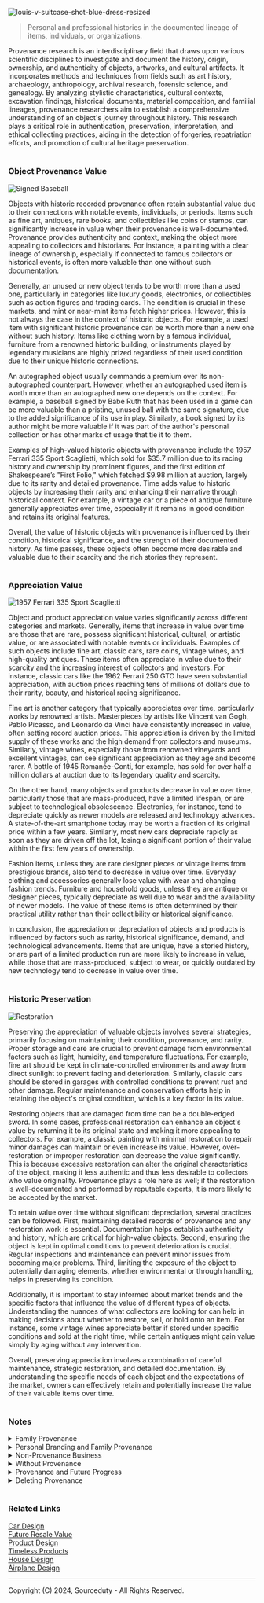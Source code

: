 ![louis-v-suitcase-shot-blue-dress-resized](https://github.com/sourceduty/Provenance/assets/123030236/9f4a40c8-3d90-458b-9a67-849cb84b817f)

> Personal and professional histories in the documented lineage of items, individuals, or organizations.

Provenance research is an interdisciplinary field that draws upon various scientific disciplines to investigate and document the history, origin, ownership, and authenticity of objects, artworks, and cultural artifacts. It incorporates methods and techniques from fields such as art history, archaeology, anthropology, archival research, forensic science, and genealogy. By analyzing stylistic characteristics, cultural contexts, excavation findings, historical documents, material composition, and familial lineages, provenance researchers aim to establish a comprehensive understanding of an object's journey throughout history. This research plays a critical role in authentication, preservation, interpretation, and ethical collecting practices, aiding in the detection of forgeries, repatriation efforts, and promotion of cultural heritage preservation.

#
### Object Provenance Value

![Signed Baseball](https://github.com/sourceduty/Provenance/assets/123030236/0f42a7ad-5911-46bf-b197-6eedf4054d10)

Objects with historic recorded provenance often retain substantial value due to their connections with notable events, individuals, or periods. Items such as fine art, antiques, rare books, and collectibles like coins or stamps, can significantly increase in value when their provenance is well-documented. Provenance provides authenticity and context, making the object more appealing to collectors and historians. For instance, a painting with a clear lineage of ownership, especially if connected to famous collectors or historical events, is often more valuable than one without such documentation.

Generally, an unused or new object tends to be worth more than a used one, particularly in categories like luxury goods, electronics, or collectibles such as action figures and trading cards. The condition is crucial in these markets, and mint or near-mint items fetch higher prices. However, this is not always the case in the context of historic objects. For example, a used item with significant historic provenance can be worth more than a new one without such history. Items like clothing worn by a famous individual, furniture from a renowned historic building, or instruments played by legendary musicians are highly prized regardless of their used condition due to their unique historic connections.

An autographed object usually commands a premium over its non-autographed counterpart. However, whether an autographed used item is worth more than an autographed new one depends on the context. For example, a baseball signed by Babe Ruth that has been used in a game can be more valuable than a pristine, unused ball with the same signature, due to the added significance of its use in play. Similarly, a book signed by its author might be more valuable if it was part of the author's personal collection or has other marks of usage that tie it to them.

Examples of high-valued historic objects with provenance include the 1957 Ferrari 335 Sport Scaglietti, which sold for $35.7 million due to its racing history and ownership by prominent figures, and the first edition of Shakespeare’s "First Folio," which fetched $9.98 million at auction, largely due to its rarity and detailed provenance. Time adds value to historic objects by increasing their rarity and enhancing their narrative through historical context. For example, a vintage car or a piece of antique furniture generally appreciates over time, especially if it remains in good condition and retains its original features.

Overall, the value of historic objects with provenance is influenced by their condition, historical significance, and the strength of their documented history. As time passes, these objects often become more desirable and valuable due to their scarcity and the rich stories they represent.

#
### Appreciation Value

![1957 Ferrari 335 Sport Scaglietti](https://github.com/sourceduty/Provenance/assets/123030236/a25c4f33-e35d-453a-ad65-96fce92089b4)

Object and product appreciation value varies significantly across different categories and markets. Generally, items that increase in value over time are those that are rare, possess significant historical, cultural, or artistic value, or are associated with notable events or individuals. Examples of such objects include fine art, classic cars, rare coins, vintage wines, and high-quality antiques. These items often appreciate in value due to their scarcity and the increasing interest of collectors and investors. For instance, classic cars like the 1962 Ferrari 250 GTO have seen substantial appreciation, with auction prices reaching tens of millions of dollars due to their rarity, beauty, and historical racing significance.

Fine art is another category that typically appreciates over time, particularly works by renowned artists. Masterpieces by artists like Vincent van Gogh, Pablo Picasso, and Leonardo da Vinci have consistently increased in value, often setting record auction prices. This appreciation is driven by the limited supply of these works and the high demand from collectors and museums. Similarly, vintage wines, especially those from renowned vineyards and excellent vintages, can see significant appreciation as they age and become rarer. A bottle of 1945 Romanée-Conti, for example, has sold for over half a million dollars at auction due to its legendary quality and scarcity.

On the other hand, many objects and products decrease in value over time, particularly those that are mass-produced, have a limited lifespan, or are subject to technological obsolescence. Electronics, for instance, tend to depreciate quickly as newer models are released and technology advances. A state-of-the-art smartphone today may be worth a fraction of its original price within a few years. Similarly, most new cars depreciate rapidly as soon as they are driven off the lot, losing a significant portion of their value within the first few years of ownership.

Fashion items, unless they are rare designer pieces or vintage items from prestigious brands, also tend to decrease in value over time. Everyday clothing and accessories generally lose value with wear and changing fashion trends. Furniture and household goods, unless they are antique or designer pieces, typically depreciate as well due to wear and the availability of newer models. The value of these items is often determined by their practical utility rather than their collectibility or historical significance.

In conclusion, the appreciation or depreciation of objects and products is influenced by factors such as rarity, historical significance, demand, and technological advancements. Items that are unique, have a storied history, or are part of a limited production run are more likely to increase in value, while those that are mass-produced, subject to wear, or quickly outdated by new technology tend to decrease in value over time.

#
### Historic Preservation

![Restoration](https://github.com/sourceduty/Provenance/assets/123030236/d8d44913-8ea9-4c25-a293-15c1597045bf)

Preserving the appreciation of valuable objects involves several strategies, primarily focusing on maintaining their condition, provenance, and rarity. Proper storage and care are crucial to prevent damage from environmental factors such as light, humidity, and temperature fluctuations. For example, fine art should be kept in climate-controlled environments and away from direct sunlight to prevent fading and deterioration. Similarly, classic cars should be stored in garages with controlled conditions to prevent rust and other damage. Regular maintenance and conservation efforts help in retaining the object's original condition, which is a key factor in its value.

Restoring objects that are damaged from time can be a double-edged sword. In some cases, professional restoration can enhance an object's value by returning it to its original state and making it more appealing to collectors. For example, a classic painting with minimal restoration to repair minor damages can maintain or even increase its value. However, over-restoration or improper restoration can decrease the value significantly. This is because excessive restoration can alter the original characteristics of the object, making it less authentic and thus less desirable to collectors who value originality. Provenance plays a role here as well; if the restoration is well-documented and performed by reputable experts, it is more likely to be accepted by the market.

To retain value over time without significant depreciation, several practices can be followed. First, maintaining detailed records of provenance and any restoration work is essential. Documentation helps establish authenticity and history, which are critical for high-value objects. Second, ensuring the object is kept in optimal conditions to prevent deterioration is crucial. Regular inspections and maintenance can prevent minor issues from becoming major problems. Third, limiting the exposure of the object to potentially damaging elements, whether environmental or through handling, helps in preserving its condition.

Additionally, it is important to stay informed about market trends and the specific factors that influence the value of different types of objects. Understanding the nuances of what collectors are looking for can help in making decisions about whether to restore, sell, or hold onto an item. For instance, some vintage wines appreciate better if stored under specific conditions and sold at the right time, while certain antiques might gain value simply by aging without any intervention.

Overall, preserving appreciation involves a combination of careful maintenance, strategic restoration, and detailed documentation. By understanding the specific needs of each object and the expectations of the market, owners can effectively retain and potentially increase the value of their valuable items over time.

#
### Notes

<details><summary>Family Provenance</summary>
<br>

### Family Provenance

Family provenance pertains to the lineage and heritage associated with a particular family or lineage. It encompasses not only tangible possessions passed down through generations but also intangible aspects such as traditions, values, and cultural heritage. Family provenance often holds sentimental value, serving as a link between past and present generations and providing a sense of continuity and identity within a family lineage.

Public examples of family provenance abound in various industries, showcasing the enduring legacy and influence of prominent families. For instance, in the fashion world, brands like Chanel and Louis Vuitton have iconic status partly due to their family origins and the legacies of their founders, Coco Chanel and Louis Vuitton respectively. These brands leverage their rich histories and familial heritage to imbue their products with a sense of tradition, craftsmanship, and luxury, attracting consumers who appreciate the prestige associated with these storied names. Similarly, in the automotive industry, companies like Ford and Ferrari trace their origins back to visionary founders whose entrepreneurial spirit and innovation continue to shape their brands' identities, reflecting a heritage of excellence and innovation that resonates with consumers worldwide.

<br>
</details>
<details><summary>Personal Branding and Family Provenance</summary>
<br>

### Personal Branding and Family Provenance

In personal branding, leveraging family provenance can be a strategic tool to establish authenticity, credibility, and differentiation in the marketplace. By incorporating elements of their family's history, achievements, and values into their personal brand narrative, individuals can create a compelling story that resonates with their audience. Family provenance adds depth and richness to one's personal brand, helping to forge emotional connections and foster trust with stakeholders.

Public figures often incorporate elements of family provenance into their personal branding, leveraging their lineage and heritage to strengthen their connection with their audience. Take, for example, Prince Harry and Meghan Markle, whose personal brand narrative intertwines their individual identities with their royal lineage and family history. By integrating aspects of their family's legacy, such as their charitable work and commitment to social causes, the couple has cultivated a powerful personal brand centered on authenticity, compassion, and social responsibility. Similarly, entrepreneurs like Ivanka Trump have leveraged their family name and business empire to carve out their niche in the fashion and lifestyle industry, capitalizing on the recognition and credibility associated with the Trump brand to establish their own ventures and personal brand identities. These public examples demonstrate the strategic integration of family provenance into personal branding efforts, effectively leveraging heritage and lineage to enhance credibility, visibility, and resonance with target audiences.

<br>
</details>
<details><summary>Non-Provenance Business</summary>
<br>

### Non-Provenance Business

In contrast to businesses with strong provenance, non-provenance businesses operate without a significant emphasis on heritage, lineage, or historical narrative. Instead, they focus primarily on product or service innovation, market demand, and competitive positioning to drive success. While lacking the historical depth of provenance-based businesses, non-provenance businesses often excel in agility, adaptability, and responsiveness to changing market dynamics, allowing them to carve out their niche and thrive in diverse industries.

<br>
</details>
<details><summary>Without Provenance</summary>
<br>

### Without Provenance

Personal life without provenance is characterized by a detachment from a predetermined heritage or lineage, allowing individuals to define their identities and narratives based solely on their experiences, values, and aspirations. In such cases, individuals forge their paths independently, free from the expectations or constraints imposed by familial legacies or societal norms. This autonomy provides a fertile ground for self-discovery, personal growth, and the pursuit of individual passions and dreams. While lacking the historical depth and familial connections associated with provenance, a personal life without provenance offers a blank canvas upon which individuals can paint their unique stories, shaping their identities and leaving a legacy defined by their own achievements and contributions to the world. It celebrates the power of self-determination and resilience, highlighting the potential for greatness that resides within each person, regardless of their lineage or background.

<br>
</details>
<details><summary>Provenance and Future Progress</summary>
<br>

Historical provenance can impede future progress when it becomes a rigid anchor rather than a guiding light. While acknowledging and learning from history is crucial, overly fixating on past practices can stifle innovation and adaptation. When institutions or individuals adhere too strictly to traditions or methods solely because they have historical precedent, they may miss out on more effective or efficient approaches that emerge with changing circumstances.

Moreover, historical provenance can foster resistance to change, creating inertia within systems. This resistance can arise from a fear of deviating from established norms or a reluctance to challenge deeply ingrained traditions. As a result, progress may slow as new ideas struggle to gain traction against the weight of historical precedent.

Furthermore, historical provenance can perpetuate inequalities or injustices if it is used to justify outdated or discriminatory practices. When entrenched power structures lean on historical legitimacy to maintain their status quo, it can hinder efforts to achieve social progress and equity.

However, it's essential to strike a balance between honoring history and embracing innovation. Historical provenance becomes problematic when it becomes an impediment rather than a source of inspiration. By critically evaluating the relevance and applicability of historical precedents in light of contemporary challenges, societies can ensure that they continue to evolve and progress without being held back by the past.

<br>
</details>
<details><summary>Deleting Provenance</summary>
<br>

Historical provenance slowing progress often occurs when industries or institutions become entrenched in outdated practices that hinder adaptation to new technologies or societal shifts. One example is the music industry's initial resistance to digital distribution. In the late 1990s and early 2000s, record labels clung to the provenance of physical album sales and distribution channels, dismissing the potential of online platforms like Napster. This reluctance to embrace digital innovation ultimately slowed the industry's progress and led to significant revenue losses before adapting to new models.

Another example can be seen in the healthcare sector, where entrenched bureaucratic processes based on historical provenance can impede the adoption of new medical treatments or technologies. For instance, the slow integration of electronic health records (EHRs) in some healthcare systems stemmed from a reluctance to depart from paper-based record-keeping methods rooted in historical practices. This resistance slowed down the implementation of more efficient and accessible healthcare systems.

Conversely, there are instances where shedding historical provenance has been necessary for progress. One such example is the abolition of racially discriminatory laws and practices. Throughout history, many societies justified segregation and discrimination based on historical precedents of racial superiority or cultural dominance. Progress towards equality required challenging and dismantling these entrenched systems, often through legislative reforms and social movements.

Similarly, advancements in gender equality have often required leaving behind historical provenance rooted in patriarchal norms and structures. For instance, the struggle for women's suffrage involved challenging centuries-old notions of women's roles in society, ultimately leading to significant political and social changes.

In both cases, progress necessitated confronting and rejecting historical provenance that perpetuated inequality and injustice, paving the way for more inclusive and equitable societies.

<br>
</details>

#
### Related Links

[Car Design](https://github.com/sourceduty/Car_Design)
<br>
[Future Resale Value](https://github.com/sourceduty/Future_Resale_Value)
<br>
[Product Design](https://github.com/sourceduty/Product_Design)
<br>
[Timeless Products](https://github.com/sourceduty/Timeless_Products)
<br>
[House Design](https://github.com/sourceduty/House_Design)
<br>
[Airplane Design](https://github.com/sourceduty/Airplane_Design)

***
Copyright (C) 2024, Sourceduty - All Rights Reserved.
